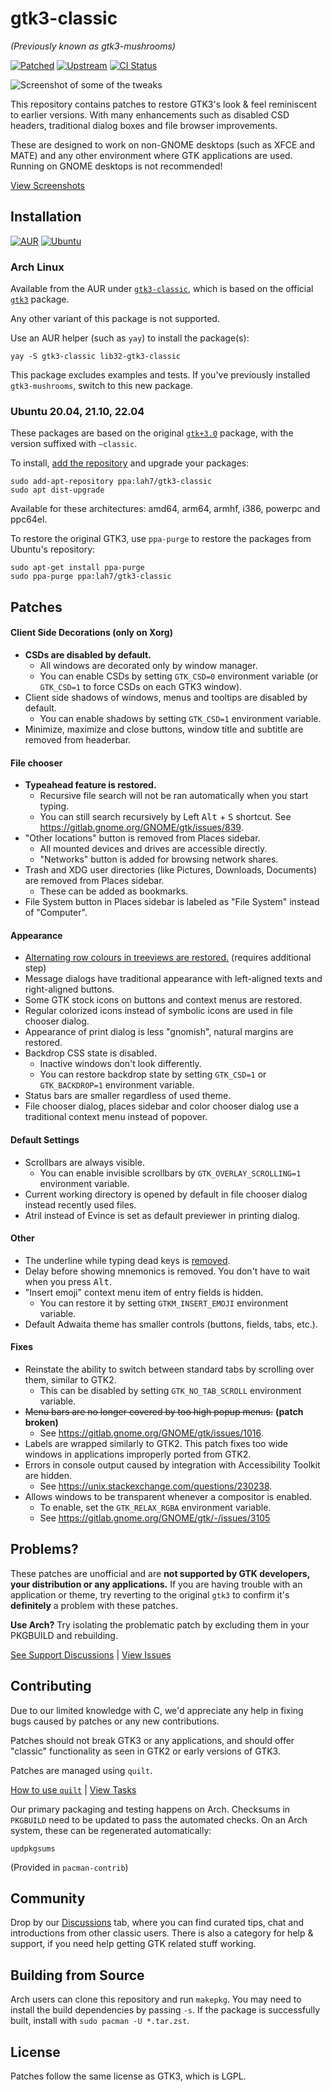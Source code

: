 # gtk3-classic

_(Previously known as gtk3-mushrooms)_

[![Patched](https://img.shields.io/github/tag/lah7/gtk3-classic.svg?label=Patched)](https://github.com/lah7/gtk3-classic/releases)
[![Upstream](https://img.shields.io/archlinux/v/extra/x86_64/gtk3?label=Upstream)](https://gitlab.gnome.org/GNOME/gtk/-/blob/gtk-3-24/NEWS)
[![CI Status](https://github.com/lah7/gtk3-classic/actions/workflows/main.yml/badge.svg?branch=master&event=push)](https://github.com/lah7/gtk3-classic/actions/workflows/main.yml)

![Screenshot of some of the tweaks](.github/readme/preview.png)

This repository contains patches to restore GTK3's look & feel reminiscent to
earlier versions. With many enhancements such as disabled CSD headers,
traditional dialog boxes and file browser improvements.

These are designed to work on non-GNOME desktops (such as XFCE and MATE)
and any other environment where GTK applications are used. Running
on GNOME desktops is not recommended!

[View Screenshots](https://github.com/lah7/gtk3-classic/wiki/Screenshots)


## Installation

[![AUR](https://img.shields.io/aur/version/gtk3-classic?label=AUR&logo=archlinux&logoColor=white)](https://aur.archlinux.org/packages/gtk3-classic/)
[![Ubuntu](https://img.shields.io/badge/Ubuntu-ppa%3Alah7%2Fgtk3--classic-e95420?logo=ubuntu&logoColor=white)](https://launchpad.net/~lah7/+archive/ubuntu/gtk3-classic)


### Arch Linux

Available from the AUR under [`gtk3-classic`](https://aur.archlinux.org/packages/gtk3-classic/),
which is based on the official [`gtk3`](https://archlinux.org/packages/extra/x86_64/gtk3/) package.

Any other variant of this package is not supported.

Use an AUR helper (such as `yay`) to install the package(s):

    yay -S gtk3-classic lib32-gtk3-classic

This package excludes examples and tests.
If you've previously installed `gtk3-mushrooms`, switch to this new package.

### Ubuntu 20.04, 21.10, 22.04

These packages are based on the original [`gtk+3.0`](https://packages.ubuntu.com/search?section=all&arch=any&keywords=gtk%2B3.0&searchon=sourcenames)
package, with the version suffixed with `~classic`.

To install, [add the repository](https://launchpad.net/~lah7/+archive/ubuntu/gtk3-classic) and upgrade your packages:

    sudo add-apt-repository ppa:lah7/gtk3-classic
    sudo apt dist-upgrade

Available for these architectures: amd64, arm64, armhf, i386, powerpc and ppc64el.

To restore the original GTK3, use `ppa-purge` to restore the packages from Ubuntu's repository:

    sudo apt-get install ppa-purge
    sudo ppa-purge ppa:lah7/gtk3-classic


## Patches

#### Client Side Decorations (only on Xorg)

* **CSDs are disabled by default.**
  * All windows are decorated only by window manager.
  * You can enable CSDs by setting `GTK_CSD=0` environment variable (or `GTK_CSD=1` to force CSDs on each GTK3 window).
* Client side shadows of windows, menus and tooltips are disabled by default.
  * You can enable shadows by setting `GTK_CSD=1` environment variable.
* Minimize, maximize and close buttons, window title and subtitle are removed from headerbar.

#### File chooser

* **Typeahead feature is restored.**
  * Recursive file search will not be ran automatically when you start typing.
  * You can still search recursively by Left <kbd>Alt</kbd> + <kbd>S</kbd> shortcut. See https://gitlab.gnome.org/GNOME/gtk/issues/839.
* "Other locations" button is removed from Places sidebar.
  * All mounted devices and drives are accessible directly.
  * "Networks" button is added for browsing network shares.
* Trash and XDG user directories (like Pictures, Downloads, Documents) are removed from Places sidebar.
  * These can be added as bookmarks.
* File System button in Places sidebar is labeled as "File System" instead of "Computer".

#### Appearance

* [Alternating row colours in treeviews are restored.](https://github.com/lah7/gtk3-classic/wiki/Treeview:-Alternating-Colours-CSS) (requires additional step)
* Message dialogs have traditional appearance with left-aligned texts and right-aligned buttons.
* Some GTK stock icons on buttons and context menus are restored.
* Regular colorized icons instead of symbolic icons are used in file chooser dialog.
* Appearance of print dialog is less "gnomish", natural margins are restored.
* Backdrop CSS state is disabled.
  * Inactive windows don't look differently.
  * You can restore backdrop state by setting `GTK_CSD=1` or `GTK_BACKDROP=1` environment variable.
* Status bars are smaller regardless of used theme.
* File chooser dialog, places sidebar and color chooser dialog use a traditional context menu instead of popover.

#### Default Settings

* Scrollbars are always visible.
  * You can enable invisible scrollbars by `GTK_OVERLAY_SCROLLING=1` environment variable.
* Current working directory is opened by default in file chooser dialog instead recently used files.
* Atril instead of Evince is set as default previewer in printing dialog.

#### Other

* The underline while typing dead keys is [removed](https://blog.gtk.org/2021/03/24/input-revisited/).
* Delay before showing mnemonics is removed. You don't have to wait when you press <kbd>Alt</kbd>.
* "Insert emoji" context menu item of entry fields is hidden.
  * You can restore it by setting `GTKM_INSERT_EMOJI` environment variable.
* Default Adwaita theme has smaller controls (buttons, fields, tabs, etc.).

#### Fixes

* Reinstate the ability to switch between standard tabs by scrolling over them, similar to GTK2.
  * This can be disabled by setting `GTK_NO_TAB_SCROLL` environment variable.
* ~~Menu bars are no longer covered by too high popup menus.~~ **(patch broken)**
  * See https://gitlab.gnome.org/GNOME/gtk/issues/1016.
* Labels are wrapped similarly to GTK2. This patch fixes too wide windows in applications improperly ported from GTK2.
* Errors in console output caused by integration with Accessibility Toolkit are hidden.
  * See https://unix.stackexchange.com/questions/230238.
* Allows windows to be transparent whenever a compositor is enabled.
  * To enable, set the `GTK_RELAX_RGBA` environment variable.
  * See https://gitlab.gnome.org/GNOME/gtk/-/issues/3105


## Problems?

These patches are unofficial and are **not supported by GTK developers,
your distribution or any applications.** If you are having trouble with an
application or theme, try reverting to the original `gtk3` to confirm
it's **definitely** a problem with these patches.

**Use Arch?** Try isolating the problematic patch by excluding them in your PKGBUILD and rebuilding.

[See Support Discussions](https://github.com/lah7/gtk3-classic/discussions/categories/help-support)
|
[View Issues](https://github.com/lah7/gtk3-classic/issues/)


## Contributing

Due to our limited knowledge with C, we'd appreciate any
help in fixing bugs caused by patches or any new contributions.

Patches should not break GTK3 or any applications, and should offer "classic"
functionality as seen in GTK2 or early versions of GTK3.

Patches are managed using `quilt`.

[How to use `quilt`](https://github.com/lah7/gtk3-classic/wiki/Creating-and-Managing-Patches)
|
[View Tasks](https://github.com/lah7/gtk3-classic/issues?q=is%3Aissue+is%3Aopen+label%3A%22help+wanted%22)

Our primary packaging and testing happens on Arch. Checksums in `PKGBUILD`
need to be updated to pass the automated checks. On an Arch system, these can be
regenerated automatically:

    updpkgsums

(Provided in `pacman-contrib`)


## Community

Drop by our [Discussions](https://github.com/lah7/gtk3-classic/discussions) tab, where
you can find curated tips, chat and introductions from other classic users. There is
also a category for help & support, if you need help getting GTK related stuff working.


## Building from Source

Arch users can clone this repository and run `makepkg`. You may need to
install the build dependencies by passing `-s`. If the package is successfully
built, install with `sudo pacman -U *.tar.zst`.


## License

Patches follow the same license as GTK3, which is LGPL.
